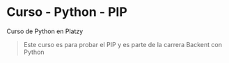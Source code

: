 # Curso - Python - PIP
Curso de Python en Platzy
> Este curso es para probar el PIP y es parte de la carrera Backent con Python
